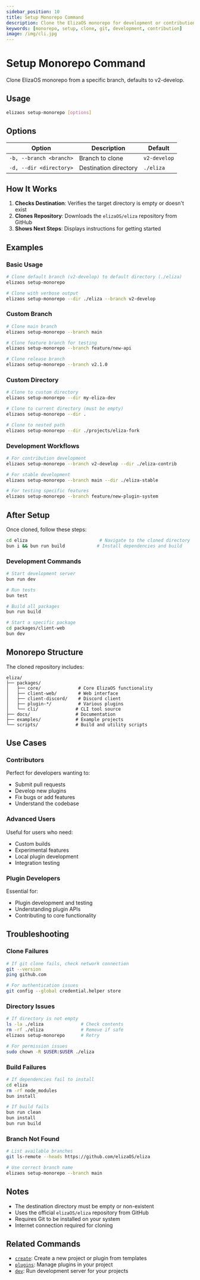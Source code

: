```yaml
---
sidebar_position: 10
title: Setup Monorepo Command
description: Clone the ElizaOS monorepo for development or contribution
keywords: [monorepo, setup, clone, git, development, contribution]
image: /img/cli.jpg
---
```


# Setup Monorepo Command

Clone ElizaOS monorepo from a specific branch, defaults to v2-develop.

## Usage

```bash
elizaos setup-monorepo [options]
```

## Options

| Option                  | Description           | Default      |
| ----------------------- | --------------------- | ------------ |
| `-b, --branch <branch>` | Branch to clone       | `v2-develop` |
| `-d, --dir <directory>` | Destination directory | `./eliza`    |

## How It Works

1. **Checks Destination**: Verifies the target directory is empty or doesn't exist
2. **Clones Repository**: Downloads the `elizaOS/eliza` repository from GitHub
3. **Shows Next Steps**: Displays instructions for getting started

## Examples

### Basic Usage

```bash
# Clone default branch (v2-develop) to default directory (./eliza)
elizaos setup-monorepo

# Clone with verbose output
elizaos setup-monorepo --dir ./eliza --branch v2-develop
```

### Custom Branch

```bash
# Clone main branch
elizaos setup-monorepo --branch main

# Clone feature branch for testing
elizaos setup-monorepo --branch feature/new-api

# Clone release branch
elizaos setup-monorepo --branch v2.1.0
```

### Custom Directory

```bash
# Clone to custom directory
elizaos setup-monorepo --dir my-eliza-dev

# Clone to current directory (must be empty)
elizaos setup-monorepo --dir .

# Clone to nested path
elizaos setup-monorepo --dir ./projects/eliza-fork
```

### Development Workflows

```bash
# For contribution development
elizaos setup-monorepo --branch v2-develop --dir ./eliza-contrib

# For stable development
elizaos setup-monorepo --branch main --dir ./eliza-stable

# For testing specific features
elizaos setup-monorepo --branch feature/new-plugin-system
```

## After Setup

Once cloned, follow these steps:

```bash
cd eliza                           # Navigate to the cloned directory
bun i && bun run build            # Install dependencies and build
```

### Development Commands

```bash
# Start development server
bun run dev

# Run tests
bun test

# Build all packages
bun run build

# Start a specific package
cd packages/client-web
bun dev
```

## Monorepo Structure

The cloned repository includes:

```
eliza/
├── packages/
│   ├── core/              # Core ElizaOS functionality
│   ├── client-web/        # Web interface
│   ├── client-discord/    # Discord client
│   ├── plugin-*/          # Various plugins
│   └── cli/              # CLI tool source
├── docs/                 # Documentation
├── examples/             # Example projects
└── scripts/              # Build and utility scripts
```

## Use Cases

### Contributors

Perfect for developers wanting to:

- Submit pull requests
- Develop new plugins
- Fix bugs or add features
- Understand the codebase

### Advanced Users

Useful for users who need:

- Custom builds
- Experimental features
- Local plugin development
- Integration testing

### Plugin Developers

Essential for:

- Plugin development and testing
- Understanding plugin APIs
- Contributing to core functionality

## Troubleshooting

### Clone Failures

```bash
# If git clone fails, check network connection
git --version
ping github.com

# For authentication issues
git config --global credential.helper store
```

### Directory Issues

```bash
# If directory is not empty
ls -la ./eliza              # Check contents
rm -rf ./eliza              # Remove if safe
elizaos setup-monorepo      # Retry

# For permission issues
sudo chown -R $USER:$USER ./eliza
```

### Build Failures

```bash
# If dependencies fail to install
cd eliza
rm -rf node_modules
bun install

# If build fails
bun run clean
bun install
bun run build
```

### Branch Not Found

```bash
# List available branches
git ls-remote --heads https://github.com/elizaOS/eliza

# Use correct branch name
elizaos setup-monorepo --branch main
```

## Notes

- The destination directory must be empty or non-existent
- Uses the official `elizaOS/eliza` repository from GitHub
- Requires Git to be installed on your system
- Internet connection required for cloning

## Related Commands

- [`create`](./create.md): Create a new project or plugin from templates
- [`plugins`](./plugins.md): Manage plugins in your project
- [`dev`](./dev.md): Run development server for your projects
